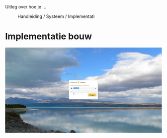 <properties>
	<page>
		<title>Implementatie bouw</title>
		<description>Uitleg over hoe je ...</description>
	</page>
	<menu>
		<position>Handleiding / Systeem / Implementati</position>
		<title>Implementatie bouw</title>
	</menu>
</properties>


Implementatie bouw
===================

![Wachtwoord vergeten](images/wachtwoord-vergeten.jpg)
